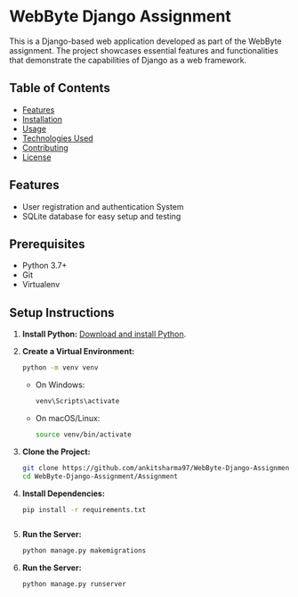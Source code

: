 # WebByte Django Assignment

This is a Django-based web application developed as part of the WebByte assignment. The project showcases essential features and functionalities that demonstrate the capabilities of Django as a web framework.

## Table of Contents
- [Features](#features)
- [Installation](#installation)
- [Usage](#usage)
- [Technologies Used](#technologies-used)
- [Contributing](#contributing)
- [License](#license)

## Features
- User registration and authentication System
- SQLite database for easy setup and testing

## Prerequisites

- Python 3.7+
- Git
- Virtualenv

## Setup Instructions

1. **Install Python:** [Download and install Python](https://www.python.org/downloads/).

2. **Create a Virtual Environment:**

    ```bash
    python -m venv venv
    ```

    - On Windows:

        ```bash
        venv\Scripts\activate
        ```

    - On macOS/Linux:

        ```bash
        source venv/bin/activate
        ```

3. **Clone the Project:**


    ```bash
   git clone https://github.com/ankitsharma97/WebByte-Django-Assignment.git   
    cd WebByte-Django-Assignment/Assignment
    ```

4. **Install Dependencies:**

    ```bash
    pip install -r requirements.txt
    ```


    ```

5. **Run the Server:**

    ```bash
    python manage.py makemigrations
    ```
    

6. **Run the Server:**

    ```bash
    python manage.py runserver
    ```

